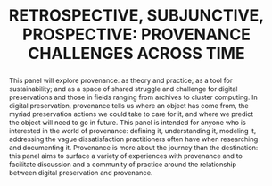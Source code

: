 ---
abstract: 'This panel will explore provenance: as theory and practice; as a tool for
  sustainability; and as a space of shared struggle and challenge for digital preservations
  and those in fields ranging from archives to cluster computing. In digital preservation,
  provenance tells us where an object has come from, the myriad preservation actions
  we could take to care for it, and where we predict the object will need to go in
  future. This panel is intended for anyone who is interested in the world of provenance:
  defining it, understanding it, modeling it, addressing the vague dissatisfaction
  practitioners often have when researching and documenting it. Provenance is more
  about the journey than the destination: this panel aims to surface a variety of
  experiences with provenance and to facilitate discussion and a community of practice
  around the relationship between digital preservation and provenance.'
creators:
- Rhiannon Bettivia
- Yi-Yun Cheng
- Michael R. Gryk
date: null
document_url: https://www.ideals.illinois.edu/items/128283/bitstreams/428931/data.pdf
grand_parent: iPRES
institutions: []
keywords:
- provenance
- authenticity
- evidence
- archival values
- information theory
landing_page_url: https://hdl.handle.net/2142/121079
language: eng
layout: publication
license: CC-BY 4.0 International
notes_url: null
parent: iPRES 2023
publication_type: paper
size: null
slides_url: null
source_name: iPRES
stream_url: null
title: 'RETROSPECTIVE, SUBJUNCTIVE, PROSPECTIVE: PROVENANCE CHALLENGES ACROSS TIME'
year: 2023
---